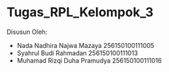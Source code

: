 # Tugas_RPL_Kelompok_3

Disusun Oleh:
- Nada Nadhira Najwa Mazaya    256150100111005	
- Syahrul Budi Rahmadan        256150100111013
- Muhamad Rizqi Duha Pramudya  256150100111016	 
